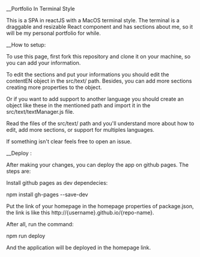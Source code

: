 __Portfolio In Terminal Style

This is a SPA in reactJS with a MacOS terminal style.
The terminal is a draggable and resizable React component and has sections about me, so it will be my personal portfolio for while.

__How to setup:

To use this page, first fork this repository and clone it on your machine, so you  can add your information.

To edit the sections and put your informations you should edit the contentEN object in the src/text/ path.
Besides, you can add more sections creating more properties to the object.

Or if you want to add support to another language you should create an object like these in the mentioned path and import it in the src/text/textManager.js file.

Read the files of the src/text/ path and you'll understand more about how to edit, add more sections, or support for multiples languages.

If something isn't clear feels free to open an issue.

__Deploy :

After making your changes, you can deploy the app on github pages. The steps are:

Install github pages as dev dependecies:

npm install gh-pages --save-dev

Put the link of your homepage in the homepage properties of package.json, the link is like this http://{username}.github.io/{repo-name}.

After all, run the command:

npm run deploy

And the application will be deployed in the homepage link.
